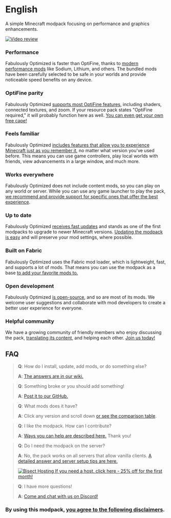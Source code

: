 # English

A simple Minecraft modpack focusing on performance and graphics enhancements.

[![Video review](https://img.youtube.com/vi/bb8G9X5Q_4I/hqdefault.jpg)](https://www.youtube.com/watch?v=bb8G9X5Q_4I)

### Performance

Fabulously Optimized is faster than OptiFine, thanks to [modern performance mods][1] like Sodium, Lithium, and others. The bundled mods have been carefully selected to be safe in your worlds and provide noticeable speed benefits on any device.

### OptiFine parity

Fabulously Optimized [supports most OptiFine features][2], including shaders, connected textures, and zoom. If your resource pack states "OptiFine required," it will probably function here as well. [You can even get your own free cape!][3]

### Feels familiar

Fabulously Optimized [includes features that allow you to experience Minecraft just as you remember it][4], no matter what version you've used before. This means you can use game controllers, play local worlds with friends, view advancements in a large window, and much more.

### Works everywhere

Fabulously Optimized does not include content mods, so you can play on any world or server. While you can use any game launcher to play the pack, [we recommend and provide support for specific ones that offer the best experience][5].

### Up to date

Fabulously Optimized [receives fast updates][6] and stands as one of the first modpacks to upgrade to newer Minecraft versions. [Updating the modpack is easy][7] and will preserve your mod settings, where possible.

### Built on Fabric

Fabulously Optimized uses the Fabric mod loader, which is lightweight, fast, and supports a lot of mods. That means you can use the modpack as a base [to add your favorite mods to.][8]

### Open development

Fabulously Optimized [is open-source][9], and so are most of its mods. We welcome user suggestions and collaborate with mod developers to create a better user experience for everyone.

### Helpful community

We have a growing community of friendly members who enjoy discussing the pack, [translating its content][10], and helping each other. [Join us today!][11]

## FAQ

> **Q**: How do I install, update, add mods, or do something else?
> 
> **A**: [The answers are in our wiki.][12]


> **Q**: Something broke or you should add something!
> 
> **A**: [Post it to our GitHub.][9]


> **Q**: What mods does it have?
> 
> **A**: Click any version and scroll down [or see the comparison table][13].


> **Q**: I like the modpack. How can I contribute?
> 
> **A**: [Ways you can help are described here.][14] Thank you!


> **Q**: Do I need the modpack on the server?
> 
> **A**: No, the pack works on all servers that allow vanilla clients. [A detailed answer and server setup tips are here.][15]
> 
> [![Bisect Hosting](https://i.ibb.co/gr9mSxW/image.png) If you need a host, click here - 25% off for the first month!][16]


> **Q**: I have more questions!
> 
> **A**: [Come and chat with us on Discord!][11]

### By using this modpack, [you agree to the following disclaimers][17].

[1]: https://github.com/Fabulously-Optimized/fabulously-optimized/blob/main/INCLUDED-MODS.md#smooth
[2]: https://fabulously-optimized.gitbook.io/modpack/readme/give-up-optifine
[3]: https://fabulously-optimized.gitbook.io/modpack/readme/free-cape
[4]: https://github.com/Fabulously-Optimized/fabulously-optimized/blob/main/INCLUDED-MODS.md#functional
[5]: https://github.com/Fabulously-Optimized/fabulously-optimized#downloads
[6]: https://github.com/Fabulously-Optimized/fabulously-optimized/blob/main/CHANGELOG.md
[7]: https://fabulously-optimized.gitbook.io/modpack/readme/update-instructions
[8]: https://fabulously-optimized.gitbook.io/modpack/readme/adding-more-mods
[9]: https://github.com/Fabulously-Optimized/fabulously-optimized
[10]: https://fabulously-optimized.gitbook.io/modpack/readme/language-support
[11]: https://fabulously-optimized.github.io/discord
[12]: https://fabulously-optimized.gitbook.io/modpack
[13]: https://github.com/Fabulously-Optimized/fabulously-optimized/blob/main/INCLUDED-MODS.md
[14]: https://github.com/Fabulously-Optimized/fabulously-optimized/blob/main/CONTRIBUTING.md
[15]: https://fabulously-optimized.gitbook.io/modpack/readme/server-setup
[16]: https://www.bisecthosting.com/clients/aff.php?aff=2604
[17]: https://github.com/Fabulously-Optimized/fabulously-optimized#disclaimers
